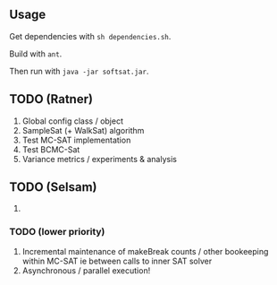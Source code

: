 ## Usage

Get dependencies with `sh dependencies.sh`.

Build with `ant`.

Then run with `java -jar softsat.jar`.

## TODO (Ratner)
1. Global config class / object
2. SampleSat (+ WalkSat) algorithm
3. Test MC-SAT implementation
4. Test BCMC-Sat
5. Variance metrics / experiments & analysis

## TODO (Selsam)
1. 

### TODO (lower priority)
1. Incremental maintenance of makeBreak counts / other bookeeping within MC-SAT ie between calls to inner SAT solver
2. Asynchronous / parallel execution!
